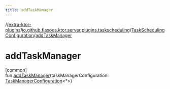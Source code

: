 ```yaml
---
title: addTaskManager
---
```

//[extra-ktor-plugins](../../../index.md)/[io.github.flaxoos.ktor.server.plugins.taskscheduling](../index.md)/[TaskSchedulingConfiguration](index.md)/[addTaskManager](add-task-manager.md)



# addTaskManager



[common]\
fun [addTaskManager](add-task-manager.md)(taskManagerConfiguration: [TaskManagerConfiguration](../../io.github.flaxoos.ktor.server.plugins.taskscheduling.managers/-task-manager-configuration/index.md)&lt;*&gt;)




